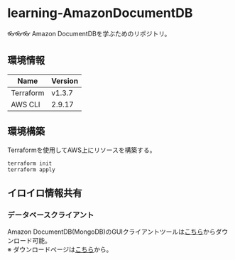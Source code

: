 # learning-AmazonDocumentDB

👓👓👓 Amazon DocumentDBを学ぶためのリポジトリ。  

## 環境情報

| Name | Version |
| --- | --- |
| Terraform | v1.3.7 |
| AWS CLI | 2.9.17 |

## 環境構築

Terraformを使用してAWS上にリソースを構築する。  

```shell
terraform init
terraform apply
```

## イロイロ情報共有

### データベースクライアント

Amazon DocumentDB(MongoDB)のGUIクライアントツールは[こちら](https://downloads.mongodb.com/compass/mongodb-compass-1.35.0-win32-x64.exe)からダウンロード可能。  
※ ダウンロードページは[こちら](https://www.mongodb.com/try/download/compass)から。  
